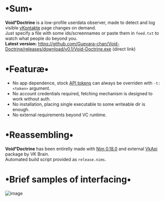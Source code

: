 # •Sum•
__Void°Doctrine__ is a low-profile userdata observer, made to detect and log visible [vKontakte](https://vk.com) page changes on demand.  
Just specify a file with some ids/screennames or paste them in `feed.txt` to watch what people do beyond you.  
__Latest version:__ https://github.com/Guevara-chan/Void-Doctrine/releases/download/v0.1/Void-Doctrine.exe (direct link)

# •Featuræ•
* No app dependence, stock [API tokens](https://vk.com/dev/access_token) can always be overriden with `-t:<token>` argument.
* No account credentials required, fetching mechanism is designed to work without auth.
* No installation, placing single executable to some writeable dir is enough.
* No external requirements beyond VC runtime.

# •Reassembling•
__Void°Doctrine__ has been entirelly made with [Nim 0.18.0](https://nim-lang.org) and external [VkApi](https://github.com/vk-brain/nimvkapi) package by VK Brain.  
Automated build script provided as `release.nims`.

# •Brief samples of interfacing•
![image](https://user-images.githubusercontent.com/8768470/44298045-a76d4700-a2e4-11e8-8dd1-19707265e83e.png)
